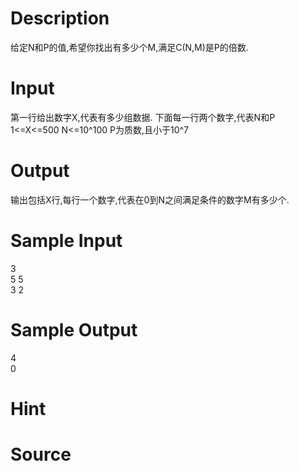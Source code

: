 
# Description

<div class="content"><p>给定N和P的值,希望你找出有多少个M,满足C(N,M)是P的倍数.</p></div>

# Input

<div class="content"><div>第一行给出数字X,代表有多少组数据. 下面每一行两个数字,代表N和P</div>
<div>1&lt;=X&lt;=500 N&lt;=10^100 P为质数,且小于10^7</div></div>

# Output

<div class="content"><p>输出包括X行,每行一个数字,代表在0到N之间满足条件的数字M有多少个.</p></div>

# Sample Input

<div class="content"><span class="sampledata">3<br/>
5 5<br/>
3 2</span></div>

# Sample Output

<div class="content"><span class="sampledata">4<br/>
0</span></div>

# Hint

<div class="content"><p></p></div>

# Source

<div class="content"><p><a href="problemset.php?search="></a></p></div>


